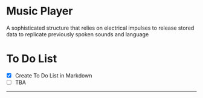 # Music Player
A sophisticated structure that relies on electrical impulses to release stored data to replicate previously spoken sounds and language

# To Do List
 - [x] Create To Do List in Markdown
 - [ ] TBA
---
